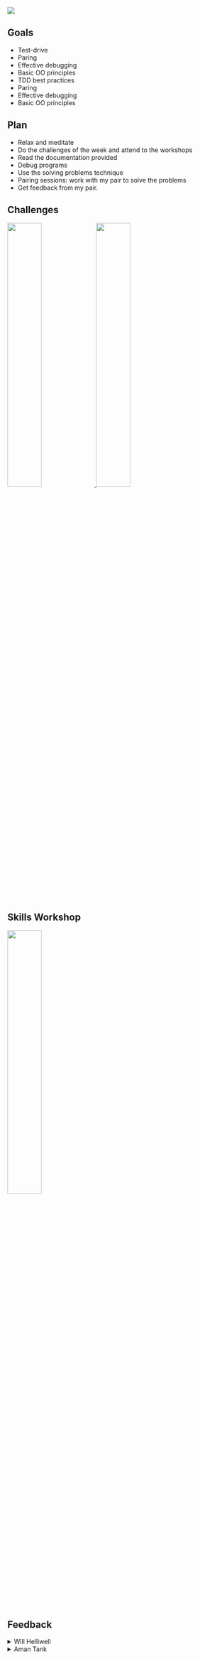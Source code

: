 ![](https://placehold.it/950x200/374c53/FFFFFF/?text=Week+1)

## Goals

- Test-drive
- Paring
- Effective debugging
- Basic OO principles
- TDD best practices
- Paring
- Effective debugging
- Basic OO principles

## Plan

- Relax and meditate
- Do the challenges of the week and attend to the workshops
- Read the documentation provided
- Debug programs
- Use the solving problems technique
- Pairing sessions: work with my pair to solve the problems
- Get feedback from my pair.

## Challenges

  <a href="https://github.com/xavierloos/boris_bikes" target="_blank">
    <img height="auto" width="39%" src="https://github-readme-stats.vercel.app/api/pin/?username=xavierloos&repo=boris_bikes" />
  </a>

  <a href="https://github.com/xavierloos/airport_challenge" target="_blank">
    <img height="auto" width="39%" src="https://github-readme-stats.vercel.app/api/pin/?username=xavierloos&repo=airport_challenge" />
  </a>

## Skills Workshop

<a href="https://github.com/xavierloos/dice_app" target="_blank">
    <img height="auto" width="39%" src="https://github-readme-stats.vercel.app/api/pin/?username=xavierloos&repo=dice_app" />
  </a>

## Feedback

<details>
  <summary>Will Helliwell</summary>
  <p><b>Things that went well:</b></p>
 <p>
<b><i>Communication</i></b> - you always explained your thought process when you wanted to try something. If you didn’t understand something you always raised it.</p>
 <p>
<b><i>Listening</i></b> - you always listened if I had something to say and then tried to work with I said</p>
 <p>
<p><b>Things to improve:</b></p>
 <p>Genuinely struggling to come up with something not good about your pairing style, I thought it was very collaborative which was great. Perhaps something will come to mind after my session this afternoon, in which case I'll send it across :slightly_smiling_face:</p>
</details>
<details>
  <summary>Aman Tank</summary>
  <p><b>Things that went well:</b></p>
 <p>
Very good team worker, helped me when i was stuck and managed workload well.</p>
<p><b>Things to improve:</b></p>
 <p>Nothing i can think of at the moment</p>
</details>

